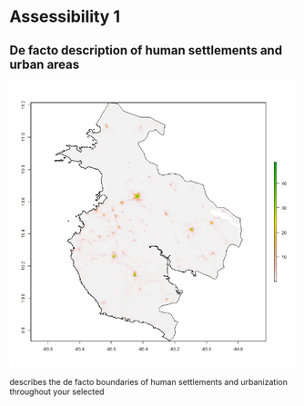 # Assessibility 1

## De facto description of human settlements and urban areas

![](gcaste_pop.png)




describes the de facto boundaries of human settlements and urbanization throughout your selected

